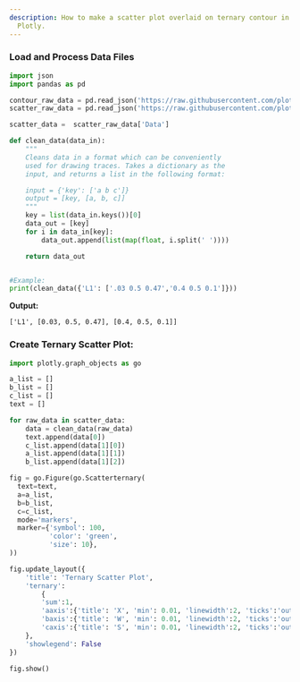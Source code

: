 ```yaml
---
description: How to make a scatter plot overlaid on ternary contour in Python with
  Plotly.
---
```


### Load and Process Data Files

```python
import json
import pandas as pd

contour_raw_data = pd.read_json('https://raw.githubusercontent.com/plotly/datasets/master/contour_data.json')
scatter_raw_data = pd.read_json('https://raw.githubusercontent.com/plotly/datasets/master/scatter_data.json')

scatter_data =  scatter_raw_data['Data']

def clean_data(data_in):
    """
    Cleans data in a format which can be conveniently
    used for drawing traces. Takes a dictionary as the
    input, and returns a list in the following format:

    input = {'key': ['a b c']}
    output = [key, [a, b, c]]
    """
    key = list(data_in.keys())[0]
    data_out = [key]
    for i in data_in[key]:
        data_out.append(list(map(float, i.split(' '))))

    return data_out


#Example:
print(clean_data({'L1': ['.03 0.5 0.47','0.4 0.5 0.1']}))
```

**Output:**
```
['L1', [0.03, 0.5, 0.47], [0.4, 0.5, 0.1]]
```

### Create Ternary Scatter Plot:

```python
import plotly.graph_objects as go

a_list = []
b_list = []
c_list = []
text = []

for raw_data in scatter_data:
    data = clean_data(raw_data)
    text.append(data[0])
    c_list.append(data[1][0])
    a_list.append(data[1][1])
    b_list.append(data[1][2])

fig = go.Figure(go.Scatterternary(
  text=text,
  a=a_list,
  b=b_list,
  c=c_list,
  mode='markers',
  marker={'symbol': 100,
          'color': 'green',
          'size': 10},
))

fig.update_layout({
    'title': 'Ternary Scatter Plot',
    'ternary':
        {
        'sum':1,
        'aaxis':{'title': 'X', 'min': 0.01, 'linewidth':2, 'ticks':'outside' },
        'baxis':{'title': 'W', 'min': 0.01, 'linewidth':2, 'ticks':'outside' },
        'caxis':{'title': 'S', 'min': 0.01, 'linewidth':2, 'ticks':'outside' }
    },
    'showlegend': False
})

fig.show()
```
<div>                        <script type="text/javascript">window.PlotlyConfig = {MathJaxConfig: 'local'};</script>
        <script charset="utf-8" src="https://cdn.plot.ly/plotly-3.1.1.min.js" integrity="sha256-HUEFyfiTnZJxCxur99FjbKYTvKSzwDaD3/x5TqHpFu4=" crossorigin="anonymous"></script>                <div id="plotly-div-1" class="plotly-graph-div" style="height:100%; width:100%;"></div>            <script type="text/javascript">                window.PLOTLYENV=window.PLOTLYENV || {};                                if (document.getElementById("plotly-div-1")) {                    Plotly.newPlot(                        "plotly-div-1",                        [{"a":[0.25,0.0,0.5,0.25,0.0,0.125,0.025,0.025,0.0,0.05,0.125,0.125,0.05,0.0,0.0,0.1,0.175,0.01,0.025],"b":[0.4,1.0,0.5,0.4,0.3,0.7,0.625,0.681,0.72,0.6,0.525,0.35,0.425,0.67,0.55,0.47,0.37,0.59,0.525],"c":[0.35,0.0,0.0,0.35,0.7,0.175,0.35,0.294,0.28,0.35,0.35,0.525,0.525,0.33,0.45,0.43,0.45,0.4,0.45],"marker":{"color":"green","size":10,"symbol":100},"mode":"markers","text":["L1","L1","L1","L1","Lam","L1","L1","L1","L1","L1","L1","H1","H1","H1","H1","H1","H1","H1","H1"],"type":"scatterternary"}],                        {"template":{"data":{"histogram2dcontour":[{"type":"histogram2dcontour","colorbar":{"outlinewidth":0,"ticks":""},"colorscale":[[0.0,"#0d0887"],[0.1111111111111111,"#46039f"],[0.2222222222222222,"#7201a8"],[0.3333333333333333,"#9c179e"],[0.4444444444444444,"#bd3786"],[0.5555555555555556,"#d8576b"],[0.6666666666666666,"#ed7953"],[0.7777777777777778,"#fb9f3a"],[0.8888888888888888,"#fdca26"],[1.0,"#f0f921"]]}],"choropleth":[{"type":"choropleth","colorbar":{"outlinewidth":0,"ticks":""}}],"histogram2d":[{"type":"histogram2d","colorbar":{"outlinewidth":0,"ticks":""},"colorscale":[[0.0,"#0d0887"],[0.1111111111111111,"#46039f"],[0.2222222222222222,"#7201a8"],[0.3333333333333333,"#9c179e"],[0.4444444444444444,"#bd3786"],[0.5555555555555556,"#d8576b"],[0.6666666666666666,"#ed7953"],[0.7777777777777778,"#fb9f3a"],[0.8888888888888888,"#fdca26"],[1.0,"#f0f921"]]}],"heatmap":[{"type":"heatmap","colorbar":{"outlinewidth":0,"ticks":""},"colorscale":[[0.0,"#0d0887"],[0.1111111111111111,"#46039f"],[0.2222222222222222,"#7201a8"],[0.3333333333333333,"#9c179e"],[0.4444444444444444,"#bd3786"],[0.5555555555555556,"#d8576b"],[0.6666666666666666,"#ed7953"],[0.7777777777777778,"#fb9f3a"],[0.8888888888888888,"#fdca26"],[1.0,"#f0f921"]]}],"contourcarpet":[{"type":"contourcarpet","colorbar":{"outlinewidth":0,"ticks":""}}],"contour":[{"type":"contour","colorbar":{"outlinewidth":0,"ticks":""},"colorscale":[[0.0,"#0d0887"],[0.1111111111111111,"#46039f"],[0.2222222222222222,"#7201a8"],[0.3333333333333333,"#9c179e"],[0.4444444444444444,"#bd3786"],[0.5555555555555556,"#d8576b"],[0.6666666666666666,"#ed7953"],[0.7777777777777778,"#fb9f3a"],[0.8888888888888888,"#fdca26"],[1.0,"#f0f921"]]}],"surface":[{"type":"surface","colorbar":{"outlinewidth":0,"ticks":""},"colorscale":[[0.0,"#0d0887"],[0.1111111111111111,"#46039f"],[0.2222222222222222,"#7201a8"],[0.3333333333333333,"#9c179e"],[0.4444444444444444,"#bd3786"],[0.5555555555555556,"#d8576b"],[0.6666666666666666,"#ed7953"],[0.7777777777777778,"#fb9f3a"],[0.8888888888888888,"#fdca26"],[1.0,"#f0f921"]]}],"mesh3d":[{"type":"mesh3d","colorbar":{"outlinewidth":0,"ticks":""}}],"scatter":[{"fillpattern":{"fillmode":"overlay","size":10,"solidity":0.2},"type":"scatter"}],"parcoords":[{"type":"parcoords","line":{"colorbar":{"outlinewidth":0,"ticks":""}}}],"scatterpolargl":[{"type":"scatterpolargl","marker":{"colorbar":{"outlinewidth":0,"ticks":""}}}],"bar":[{"error_x":{"color":"#2a3f5f"},"error_y":{"color":"#2a3f5f"},"marker":{"line":{"color":"#E5ECF6","width":0.5},"pattern":{"fillmode":"overlay","size":10,"solidity":0.2}},"type":"bar"}],"scattergeo":[{"type":"scattergeo","marker":{"colorbar":{"outlinewidth":0,"ticks":""}}}],"scatterpolar":[{"type":"scatterpolar","marker":{"colorbar":{"outlinewidth":0,"ticks":""}}}],"histogram":[{"marker":{"pattern":{"fillmode":"overlay","size":10,"solidity":0.2}},"type":"histogram"}],"scattergl":[{"type":"scattergl","marker":{"colorbar":{"outlinewidth":0,"ticks":""}}}],"scatter3d":[{"type":"scatter3d","line":{"colorbar":{"outlinewidth":0,"ticks":""}},"marker":{"colorbar":{"outlinewidth":0,"ticks":""}}}],"scattermap":[{"type":"scattermap","marker":{"colorbar":{"outlinewidth":0,"ticks":""}}}],"scattermapbox":[{"type":"scattermapbox","marker":{"colorbar":{"outlinewidth":0,"ticks":""}}}],"scatterternary":[{"type":"scatterternary","marker":{"colorbar":{"outlinewidth":0,"ticks":""}}}],"scattercarpet":[{"type":"scattercarpet","marker":{"colorbar":{"outlinewidth":0,"ticks":""}}}],"carpet":[{"aaxis":{"endlinecolor":"#2a3f5f","gridcolor":"white","linecolor":"white","minorgridcolor":"white","startlinecolor":"#2a3f5f"},"baxis":{"endlinecolor":"#2a3f5f","gridcolor":"white","linecolor":"white","minorgridcolor":"white","startlinecolor":"#2a3f5f"},"type":"carpet"}],"table":[{"cells":{"fill":{"color":"#EBF0F8"},"line":{"color":"white"}},"header":{"fill":{"color":"#C8D4E3"},"line":{"color":"white"}},"type":"table"}],"barpolar":[{"marker":{"line":{"color":"#E5ECF6","width":0.5},"pattern":{"fillmode":"overlay","size":10,"solidity":0.2}},"type":"barpolar"}],"pie":[{"automargin":true,"type":"pie"}]},"layout":{"autotypenumbers":"strict","colorway":["#636efa","#EF553B","#00cc96","#ab63fa","#FFA15A","#19d3f3","#FF6692","#B6E880","#FF97FF","#FECB52"],"font":{"color":"#2a3f5f"},"hovermode":"closest","hoverlabel":{"align":"left"},"paper_bgcolor":"white","plot_bgcolor":"#E5ECF6","polar":{"bgcolor":"#E5ECF6","angularaxis":{"gridcolor":"white","linecolor":"white","ticks":""},"radialaxis":{"gridcolor":"white","linecolor":"white","ticks":""}},"ternary":{"bgcolor":"#E5ECF6","aaxis":{"gridcolor":"white","linecolor":"white","ticks":""},"baxis":{"gridcolor":"white","linecolor":"white","ticks":""},"caxis":{"gridcolor":"white","linecolor":"white","ticks":""}},"coloraxis":{"colorbar":{"outlinewidth":0,"ticks":""}},"colorscale":{"sequential":[[0.0,"#0d0887"],[0.1111111111111111,"#46039f"],[0.2222222222222222,"#7201a8"],[0.3333333333333333,"#9c179e"],[0.4444444444444444,"#bd3786"],[0.5555555555555556,"#d8576b"],[0.6666666666666666,"#ed7953"],[0.7777777777777778,"#fb9f3a"],[0.8888888888888888,"#fdca26"],[1.0,"#f0f921"]],"sequentialminus":[[0.0,"#0d0887"],[0.1111111111111111,"#46039f"],[0.2222222222222222,"#7201a8"],[0.3333333333333333,"#9c179e"],[0.4444444444444444,"#bd3786"],[0.5555555555555556,"#d8576b"],[0.6666666666666666,"#ed7953"],[0.7777777777777778,"#fb9f3a"],[0.8888888888888888,"#fdca26"],[1.0,"#f0f921"]],"diverging":[[0,"#8e0152"],[0.1,"#c51b7d"],[0.2,"#de77ae"],[0.3,"#f1b6da"],[0.4,"#fde0ef"],[0.5,"#f7f7f7"],[0.6,"#e6f5d0"],[0.7,"#b8e186"],[0.8,"#7fbc41"],[0.9,"#4d9221"],[1,"#276419"]]},"xaxis":{"gridcolor":"white","linecolor":"white","ticks":"","title":{"standoff":15},"zerolinecolor":"white","automargin":true,"zerolinewidth":2},"yaxis":{"gridcolor":"white","linecolor":"white","ticks":"","title":{"standoff":15},"zerolinecolor":"white","automargin":true,"zerolinewidth":2},"scene":{"xaxis":{"backgroundcolor":"#E5ECF6","gridcolor":"white","linecolor":"white","showbackground":true,"ticks":"","zerolinecolor":"white","gridwidth":2},"yaxis":{"backgroundcolor":"#E5ECF6","gridcolor":"white","linecolor":"white","showbackground":true,"ticks":"","zerolinecolor":"white","gridwidth":2},"zaxis":{"backgroundcolor":"#E5ECF6","gridcolor":"white","linecolor":"white","showbackground":true,"ticks":"","zerolinecolor":"white","gridwidth":2}},"shapedefaults":{"line":{"color":"#2a3f5f"}},"annotationdefaults":{"arrowcolor":"#2a3f5f","arrowhead":0,"arrowwidth":1},"geo":{"bgcolor":"white","landcolor":"#E5ECF6","subunitcolor":"white","showland":true,"showlakes":true,"lakecolor":"white"},"title":{"x":0.05},"mapbox":{"style":"light"}}},"ternary":{"aaxis":{"title":{"text":"X"},"min":0.01,"linewidth":2,"ticks":"outside"},"baxis":{"title":{"text":"W"},"min":0.01,"linewidth":2,"ticks":"outside"},"caxis":{"title":{"text":"S"},"min":0.01,"linewidth":2,"ticks":"outside"},"sum":1},"title":{"text":"Ternary Scatter Plot"},"showlegend":false},                        {"responsive": true}                    )                };            </script>        </div>

### Create Ternary Contour Plot:

```python
import plotly.graph_objects as go

contour_dict = contour_raw_data['Data']

# Defining a colormap:
colors = ['#8dd3c7','#ffffb3','#bebada',
          '#fb8072','#80b1d3','#fdb462',
          '#b3de69','#fccde5','#d9d9d9',
          '#bc80bd']
colors_iterator = iter(colors)

fig = go.Figure()

for raw_data in contour_dict:
    data = clean_data(raw_data)

    a = [inner_data[0] for inner_data in data[1:]]
    a.append(data[1][0]) # Closing the loop

    b = [inner_data[1] for inner_data in data[1:]]
    b.append(data[1][1]) # Closing the loop

    c = [inner_data[2] for inner_data in data[1:]]
    c.append(data[1][2]) # Closing the loop

    fig.add_trace(go.Scatterternary(
        text = data[0],
        a=a, b=b, c=c, mode='lines',
        line=dict(color='#444', shape='spline'),
        fill='toself',
        fillcolor = colors_iterator.__next__()
    ))

fig.update_layout(title = 'Ternary Contour Plot')
fig.show()
```
<div>                        <script type="text/javascript">window.PlotlyConfig = {MathJaxConfig: 'local'};</script>
        <script charset="utf-8" src="https://cdn.plot.ly/plotly-3.1.1.min.js" integrity="sha256-HUEFyfiTnZJxCxur99FjbKYTvKSzwDaD3/x5TqHpFu4=" crossorigin="anonymous"></script>                <div id="plotly-div-2" class="plotly-graph-div" style="height:100%; width:100%;"></div>            <script type="text/javascript">                window.PLOTLYENV=window.PLOTLYENV || {};                                if (document.getElementById("plotly-div-2")) {                    Plotly.newPlot(                        "plotly-div-2",                        [{"a":[100.0,0.0,0.0,100.0],"b":[0.0,100.0,0.0,0.0],"c":[0.0,0.0,100.0,0.0],"fill":"toself","fillcolor":"#8dd3c7","line":{"color":"#444","shape":"spline"},"mode":"lines","text":"two","type":"scatterternary"},{"a":[100.0,95.8870894,93.05929541,89.20796877,86.55389355,85.0,100.0],"b":[0.0,3.407846008,3.107890932,2.628178401,1.670370264,0.0,0.0],"c":[0.0,0.705064593,3.832813659,8.163852833,11.77573619,15.0,0.0],"fill":"toself","fillcolor":"#ffffb3","line":{"color":"#444","shape":"spline"},"mode":"lines","text":"L1","type":"scatterternary"},{"a":[83.0,84.41996886,85.42572731,83.15262644,81.10556114,78.06950578,76.02244047,73.66348601,72.81367214,73.0,83.0],"b":[0.0,1.639781884,3.045636224,4.121486083,3.761971172,3.671283982,3.311769071,1.815766517,0.978155999,0.0,0.0],"c":[17.0,13.94024926,11.52863646,12.72588747,15.13246769,18.25921024,20.66579045,24.52074747,26.20817187,27.0,17.0],"fill":"toself","fillcolor":"#bebada","line":{"color":"#444","shape":"spline"},"mode":"lines","text":"V1","type":"scatterternary"},{"a":[71.0,72.17111383,73.26373167,74.23494753,75.05021882,76.19515345,76.50704261,75.29201699,71.63117752,69.46271023,68.10951423,65.76732816,62.43615205,61.4126194,59.57381546,57.99558969,55.51523324,54.4226154,52.30646491,50.2771738,48.8548926,71.0],"b":[0.0,2.832056541,3.908984349,4.866253512,5.255278854,5.554694954,6.691182598,8.39537509,8.932491557,8.453318001,8.363169786,8.541849292,8.989356519,8.809599064,8.240816267,6.685253877,5.069592677,3.992664868,2.735979604,1.150367809,0.163049241,0.0],"c":[29.0,24.99682963,22.82728398,20.89879895,19.69450233,18.25015159,16.80177479,16.31260792,19.43633093,22.08397177,23.52731599,25.69082254,28.57449143,29.77778154,32.18536827,35.31915644,39.41517408,41.58471973,44.95755549,48.57245839,50.98205816,29.0],"fill":"toself","fillcolor":"#fb8072","line":{"color":"#444","shape":"spline"},"mode":"lines","text":"H1","type":"scatterternary"},{"a":[48.28242528,48.05638972,46.56401754,45.21082153,43.54573637,44.0,48.28242528],"b":[0.01334119,1.44870596,2.464995984,2.374847769,1.14821191,0.0,0.01334119],"c":[51.70423353,50.49490432,50.97098648,52.4143307,55.30605172,56.51135486,51.70423353],"fill":"toself","fillcolor":"#80b1d3","line":{"color":"#444","shape":"spline"},"mode":"lines","text":"V1-bicont","type":"scatterternary"},{"a":[39.2088018,44.60280582,47.88065935,53.79380811,55.02459633,55.50919847,55.85563022,55.57727786,53.9457295,51.44659307,48.60102488,45.51265273,43.46558742,42.19925081,34.20348835,31.27206658,22.25377727,20.22549196,19.60171364,17.98894528,17.36516696,17.59120253,17.5,39.2088018],"b":[0.189864798,4.677333487,7.908116913,16.22358431,19.09485282,22.47426635,24.05933917,26.27221565,28.39494391,30.90615854,31.83230035,32.51912487,32.15960996,31.74053521,25.51774667,23.87203607,14.56871113,10.08232039,7.809345103,5.805197537,3.532222249,2.096857479,0.0,0.189864798],"c":[60.6013334,50.71986069,44.21122373,29.98260759,25.88055085,22.01653518,20.08503061,18.15050649,17.65932659,17.64724839,19.56667477,21.96822241,24.37480262,26.06021399,40.27876497,44.85589736,63.1775116,69.69218765,72.58894125,76.20585719,79.10261079,80.31193999,82.48752474,60.6013334],"fill":"toself","fillcolor":"#fdb462","line":{"color":"#444","shape":"spline"},"mode":"lines","text":"Lam","type":"scatterternary"},{"a":[15.68130181,16.4787989,17.67504453,19.02723474,20.60546051,21.81948033,21.87079133,22.66828842,19.80595183,17.68980133,16.09480716,14.98542092,13.78917529,15.68130181],"b":[6.432462219,8.047584445,10.47026778,13.46119494,15.01675733,16.21334379,18.33661103,19.95173325,19.203193,17.94650773,14.71626328,11.96465341,9.541970076,6.432462219],"c":[77.88623597,75.47361666,71.85468769,67.51157032,64.37778216,61.96717588,59.79259764,57.37997833,60.99085517,64.36369093,69.18892955,73.04992567,76.66885464,77.88623597],"fill":"toself","fillcolor":"#b3de69","line":{"color":"#444","shape":"spline"},"mode":"lines","text":"V2-bicont","type":"scatterternary"},{"a":[14.49880719,15.8509974,18.6777856,20.01220161,21.62496998,23.48054231,24.22572261,24.88404351,25.78516839,26.01019816,26.94586563,27.23998059,27.29129158,26.99516503,26.73458687,26.5430939,25.98739498,25.57087224,23.69651992,22.89902283,22.10152574,21.42543064,20.87073752,20.40290378,19.84821066,19.13757296,17.88901054,16.17261438,13.77911733,12.08049537,12.84546145,12.39640771,13.24823318,14.49880719],"b":[14.38679778,17.37772494,20.57845896,24.795483,26.79963057,29.04309543,31.43572936,34.15728983,37.11816758,38.58358176,41.99304469,44.35562922,46.47889645,49.91786982,50.90464941,52.78859936,54.31357337,54.73210914,56.61552011,55.00039789,53.38527566,51.88981208,50.51400715,48.80927568,47.43347074,45.48942199,43.84425036,40.49434726,38.54975953,33.97375955,29.33873871,23.50713141,18.54318404,14.38679778],"c":[71.11439503,66.77127766,60.74375545,55.19231539,51.57539945,47.47636226,44.33854803,40.95866666,37.09666403,35.40622009,31.06108969,28.4043902,26.22981196,23.08696515,22.36076372,20.66830674,19.69903165,19.69701862,19.68795997,22.10057929,24.5131986,26.68475728,28.61525534,30.78782054,32.7183186,35.37300505,38.2667391,43.33303836,47.67112314,53.94574509,57.81579984,64.09646088,68.20858278,71.11439503],"fill":"toself","fillcolor":"#fccde5","line":{"color":"#444","shape":"spline"},"mode":"lines","text":"H2","type":"scatterternary"},{"a":[10.15382625,12.39137873,12.6331769,12.6321711,13.11677323,14.12253169,15.02365656,16.41038937,17.39837363,18.43867468,18.61138766,17.96882935,17.13578387,15.76481367,13.45717021,11.4446475,10.26517027,9.172552427,9.191332419,9.244655007,8.881454855,8.379078525,8.397858517,8.641668278,8.590357283,10.15382625],"b":[36.63468223,38.01102614,41.15112237,44.05190132,47.43131485,48.83716919,51.79804694,55.23755928,57.8695105,59.72395002,61.9668759,63.82077644,64.65784799,65.79379666,66.42106134,66.5101316,65.76213033,64.68520252,60.55832669,56.88003603,53.62028115,51.46696451,47.34008868,44.67862703,42.55535979,36.63468223],"c":[53.21149152,49.59759514,46.21570073,43.31592758,39.45191192,37.04029912,33.1782965,28.35205135,24.73211587,21.8373753,19.42173644,18.2103942,18.20636814,18.44138967,20.12176845,22.0452209,23.9726994,26.14224506,30.25034089,33.87530896,37.49826399,40.15395696,44.2620528,46.67970469,48.85428293,53.21149152],"fill":"toself","fillcolor":"#d9d9d9","line":{"color":"#444","shape":"spline"},"mode":"lines","text":"V2","type":"scatterternary"},{"a":[13.20732567,0.0,0.207585708,1.371300335,1.795869443,2.318031561,2.009159793,4.441222629,13.06378078,13.37365835,13.78917529,12.17439533,10.2990372,9.586387913,9.793643486,9.827180285,9.930808072,9.825168693,9.338554967,6.942040522,6.975577322,7.130516104,6.609359782,8.219110762,8.547768318,10.1082199,12.62211314,12.9340023,13.33174504,13.08793528,13.20732567],"b":[86.48719666,100.0,51.70358693,47.8761272,24.25135987,19.37702173,9.538197253,0.32825438,0.121681367,7.059726902,9.541970076,13.3393804,18.12357032,21.98107945,24.67259051,28.02195463,29.36771016,33.82351252,36.24565689,43.00340599,46.35277011,49.82179288,51.79535207,62.50183647,65.31300618,68.09466545,73.05969077,74.19617842,77.90451847,80.56598013,86.48719666],"c":[0.305477664,0.0,48.08882736,50.75257247,73.95277069,78.30494671,88.45264295,95.23052299,86.81453785,79.56661475,76.66885464,74.48622427,71.57739248,68.43253264,65.533766,62.15086508,60.70148177,56.35131878,54.41578815,50.05455349,46.67165257,43.04769102,41.59528815,29.27905277,26.13922551,21.79711465,14.31819609,12.86981929,8.763736484,6.346084591,0.305477664],"fill":"toself","fillcolor":"#bc80bd","line":{"color":"#444","shape":"spline"},"mode":"lines","text":"L2","type":"scatterternary"}],                        {"template":{"data":{"histogram2dcontour":[{"type":"histogram2dcontour","colorbar":{"outlinewidth":0,"ticks":""},"colorscale":[[0.0,"#0d0887"],[0.1111111111111111,"#46039f"],[0.2222222222222222,"#7201a8"],[0.3333333333333333,"#9c179e"],[0.4444444444444444,"#bd3786"],[0.5555555555555556,"#d8576b"],[0.6666666666666666,"#ed7953"],[0.7777777777777778,"#fb9f3a"],[0.8888888888888888,"#fdca26"],[1.0,"#f0f921"]]}],"choropleth":[{"type":"choropleth","colorbar":{"outlinewidth":0,"ticks":""}}],"histogram2d":[{"type":"histogram2d","colorbar":{"outlinewidth":0,"ticks":""},"colorscale":[[0.0,"#0d0887"],[0.1111111111111111,"#46039f"],[0.2222222222222222,"#7201a8"],[0.3333333333333333,"#9c179e"],[0.4444444444444444,"#bd3786"],[0.5555555555555556,"#d8576b"],[0.6666666666666666,"#ed7953"],[0.7777777777777778,"#fb9f3a"],[0.8888888888888888,"#fdca26"],[1.0,"#f0f921"]]}],"heatmap":[{"type":"heatmap","colorbar":{"outlinewidth":0,"ticks":""},"colorscale":[[0.0,"#0d0887"],[0.1111111111111111,"#46039f"],[0.2222222222222222,"#7201a8"],[0.3333333333333333,"#9c179e"],[0.4444444444444444,"#bd3786"],[0.5555555555555556,"#d8576b"],[0.6666666666666666,"#ed7953"],[0.7777777777777778,"#fb9f3a"],[0.8888888888888888,"#fdca26"],[1.0,"#f0f921"]]}],"contourcarpet":[{"type":"contourcarpet","colorbar":{"outlinewidth":0,"ticks":""}}],"contour":[{"type":"contour","colorbar":{"outlinewidth":0,"ticks":""},"colorscale":[[0.0,"#0d0887"],[0.1111111111111111,"#46039f"],[0.2222222222222222,"#7201a8"],[0.3333333333333333,"#9c179e"],[0.4444444444444444,"#bd3786"],[0.5555555555555556,"#d8576b"],[0.6666666666666666,"#ed7953"],[0.7777777777777778,"#fb9f3a"],[0.8888888888888888,"#fdca26"],[1.0,"#f0f921"]]}],"surface":[{"type":"surface","colorbar":{"outlinewidth":0,"ticks":""},"colorscale":[[0.0,"#0d0887"],[0.1111111111111111,"#46039f"],[0.2222222222222222,"#7201a8"],[0.3333333333333333,"#9c179e"],[0.4444444444444444,"#bd3786"],[0.5555555555555556,"#d8576b"],[0.6666666666666666,"#ed7953"],[0.7777777777777778,"#fb9f3a"],[0.8888888888888888,"#fdca26"],[1.0,"#f0f921"]]}],"mesh3d":[{"type":"mesh3d","colorbar":{"outlinewidth":0,"ticks":""}}],"scatter":[{"fillpattern":{"fillmode":"overlay","size":10,"solidity":0.2},"type":"scatter"}],"parcoords":[{"type":"parcoords","line":{"colorbar":{"outlinewidth":0,"ticks":""}}}],"scatterpolargl":[{"type":"scatterpolargl","marker":{"colorbar":{"outlinewidth":0,"ticks":""}}}],"bar":[{"error_x":{"color":"#2a3f5f"},"error_y":{"color":"#2a3f5f"},"marker":{"line":{"color":"#E5ECF6","width":0.5},"pattern":{"fillmode":"overlay","size":10,"solidity":0.2}},"type":"bar"}],"scattergeo":[{"type":"scattergeo","marker":{"colorbar":{"outlinewidth":0,"ticks":""}}}],"scatterpolar":[{"type":"scatterpolar","marker":{"colorbar":{"outlinewidth":0,"ticks":""}}}],"histogram":[{"marker":{"pattern":{"fillmode":"overlay","size":10,"solidity":0.2}},"type":"histogram"}],"scattergl":[{"type":"scattergl","marker":{"colorbar":{"outlinewidth":0,"ticks":""}}}],"scatter3d":[{"type":"scatter3d","line":{"colorbar":{"outlinewidth":0,"ticks":""}},"marker":{"colorbar":{"outlinewidth":0,"ticks":""}}}],"scattermap":[{"type":"scattermap","marker":{"colorbar":{"outlinewidth":0,"ticks":""}}}],"scattermapbox":[{"type":"scattermapbox","marker":{"colorbar":{"outlinewidth":0,"ticks":""}}}],"scatterternary":[{"type":"scatterternary","marker":{"colorbar":{"outlinewidth":0,"ticks":""}}}],"scattercarpet":[{"type":"scattercarpet","marker":{"colorbar":{"outlinewidth":0,"ticks":""}}}],"carpet":[{"aaxis":{"endlinecolor":"#2a3f5f","gridcolor":"white","linecolor":"white","minorgridcolor":"white","startlinecolor":"#2a3f5f"},"baxis":{"endlinecolor":"#2a3f5f","gridcolor":"white","linecolor":"white","minorgridcolor":"white","startlinecolor":"#2a3f5f"},"type":"carpet"}],"table":[{"cells":{"fill":{"color":"#EBF0F8"},"line":{"color":"white"}},"header":{"fill":{"color":"#C8D4E3"},"line":{"color":"white"}},"type":"table"}],"barpolar":[{"marker":{"line":{"color":"#E5ECF6","width":0.5},"pattern":{"fillmode":"overlay","size":10,"solidity":0.2}},"type":"barpolar"}],"pie":[{"automargin":true,"type":"pie"}]},"layout":{"autotypenumbers":"strict","colorway":["#636efa","#EF553B","#00cc96","#ab63fa","#FFA15A","#19d3f3","#FF6692","#B6E880","#FF97FF","#FECB52"],"font":{"color":"#2a3f5f"},"hovermode":"closest","hoverlabel":{"align":"left"},"paper_bgcolor":"white","plot_bgcolor":"#E5ECF6","polar":{"bgcolor":"#E5ECF6","angularaxis":{"gridcolor":"white","linecolor":"white","ticks":""},"radialaxis":{"gridcolor":"white","linecolor":"white","ticks":""}},"ternary":{"bgcolor":"#E5ECF6","aaxis":{"gridcolor":"white","linecolor":"white","ticks":""},"baxis":{"gridcolor":"white","linecolor":"white","ticks":""},"caxis":{"gridcolor":"white","linecolor":"white","ticks":""}},"coloraxis":{"colorbar":{"outlinewidth":0,"ticks":""}},"colorscale":{"sequential":[[0.0,"#0d0887"],[0.1111111111111111,"#46039f"],[0.2222222222222222,"#7201a8"],[0.3333333333333333,"#9c179e"],[0.4444444444444444,"#bd3786"],[0.5555555555555556,"#d8576b"],[0.6666666666666666,"#ed7953"],[0.7777777777777778,"#fb9f3a"],[0.8888888888888888,"#fdca26"],[1.0,"#f0f921"]],"sequentialminus":[[0.0,"#0d0887"],[0.1111111111111111,"#46039f"],[0.2222222222222222,"#7201a8"],[0.3333333333333333,"#9c179e"],[0.4444444444444444,"#bd3786"],[0.5555555555555556,"#d8576b"],[0.6666666666666666,"#ed7953"],[0.7777777777777778,"#fb9f3a"],[0.8888888888888888,"#fdca26"],[1.0,"#f0f921"]],"diverging":[[0,"#8e0152"],[0.1,"#c51b7d"],[0.2,"#de77ae"],[0.3,"#f1b6da"],[0.4,"#fde0ef"],[0.5,"#f7f7f7"],[0.6,"#e6f5d0"],[0.7,"#b8e186"],[0.8,"#7fbc41"],[0.9,"#4d9221"],[1,"#276419"]]},"xaxis":{"gridcolor":"white","linecolor":"white","ticks":"","title":{"standoff":15},"zerolinecolor":"white","automargin":true,"zerolinewidth":2},"yaxis":{"gridcolor":"white","linecolor":"white","ticks":"","title":{"standoff":15},"zerolinecolor":"white","automargin":true,"zerolinewidth":2},"scene":{"xaxis":{"backgroundcolor":"#E5ECF6","gridcolor":"white","linecolor":"white","showbackground":true,"ticks":"","zerolinecolor":"white","gridwidth":2},"yaxis":{"backgroundcolor":"#E5ECF6","gridcolor":"white","linecolor":"white","showbackground":true,"ticks":"","zerolinecolor":"white","gridwidth":2},"zaxis":{"backgroundcolor":"#E5ECF6","gridcolor":"white","linecolor":"white","showbackground":true,"ticks":"","zerolinecolor":"white","gridwidth":2}},"shapedefaults":{"line":{"color":"#2a3f5f"}},"annotationdefaults":{"arrowcolor":"#2a3f5f","arrowhead":0,"arrowwidth":1},"geo":{"bgcolor":"white","landcolor":"#E5ECF6","subunitcolor":"white","showland":true,"showlakes":true,"lakecolor":"white"},"title":{"x":0.05},"mapbox":{"style":"light"}}},"title":{"text":"Ternary Contour Plot"}},                        {"responsive": true}                    )                };            </script>        </div>



